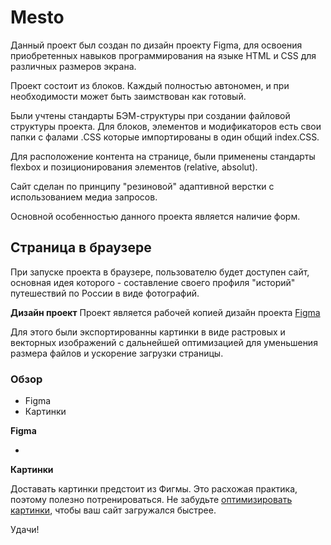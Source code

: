 # Mesto
Данный проект был создан по дизайн проекту Figma, для освоения приобретенных навыков программирования на языке HTML и CSS для различных размеров экрана.

Проект состоит из блоков. Каждый полностью автономен, и при необходимости может быть заимствован как готовый.

Были учтены стандарты БЭМ-структуры при создании файловой структуры проекта. Для блоков, элементов и модификаторов есть свои папки с фалами .CSS которые импортированы в один общий index.CSS.

Для расположение контента на странице, были применены стандарты flexbox и позиционирования элементов (relative, absolut).

Сайт сделан по принципу "резиновой" адаптивной верстки с использованием медиа запросов.

Основной особенностью данного проекта является наличие форм.

## Страница в браузере
При запуске проекта в браузере, пользователю будет доступен  сайт, основная идея которого - составление своего профиля "историй" путешествий по России в виде фотографий.

**Дизайн проект**
Проект является рабочей копией дизайн проекта
[Figma](https://www.figma.com/file/2cn9N9jSkmxD84oJik7xL7/JavaScript.-Sprint-4?node-id=0%3A1)

Для этого были экспортированны картинки в виде растровых и векторных изображений с дальнейшей оптимизацией для уменьшения размера файлов и ускорение загрузки страницы. 
### Обзор

* Figma
* Картинки

**Figma**

* 

**Картинки**

Доставать картинки предстоит из Фигмы. Это расхожая практика, поэтому полезно потренироваться.
Не забудьте [оптимизировать картинки](https://tinypng.com/), чтобы ваш сайт загружался быстрее.

Удачи!

